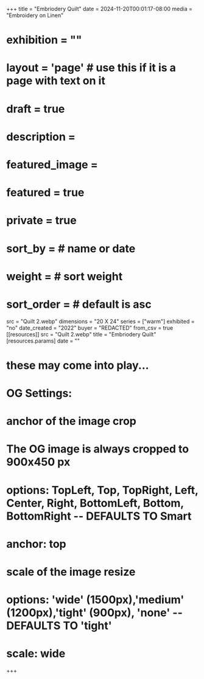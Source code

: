 +++
title = "Embriodery Quilt"
date = 2024-11-20T00:01:17-08:00
media = "Embroidery on Linen"
# exhibition = ""
# layout = 'page' # use this if it is a page with text on it
# draft = true
# description = 
# featured_image = 
# featured = true
# private = true
# sort_by = # name or date
# weight = # sort weight
# sort_order = # default is asc
src = "Quilt 2.webp"
dimensions = "20   X 24" 
series = ["warm"]
exhibited = "no"
date_created = "2022"
buyer = "REDACTED"
from_csv = true
[[resources]]
  src = "Quilt 2.webp"
  title = "Embriodery Quilt"
  [resources.params]
  date = ""

# these may come into play...
# OG Settings:
# anchor of the image crop 
#   The OG image is always cropped to 900x450 px
#   options: TopLeft, Top, TopRight, Left, Center, Right, BottomLeft, Bottom, BottomRight -- DEFAULTS TO Smart
# anchor: top
# scale of the image resize 
#   options: 'wide' (1500px),'medium' (1200px),'tight' (900px), 'none' -- DEFAULTS TO 'tight'
# scale: wide 
+++